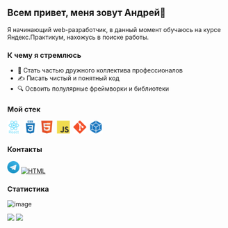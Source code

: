 ## Всем привет, меня зовут Андрей👋

Я начинающий web-разработчик, в данный момент обучаюсь на курсе Яндекс.Практикум, нахожусь в поиске работы.

### К чему я стремлюсь

- 🤝 Cтать частью дружного коллектива профессионалов
- ✍️ Писать чистый и понятный код
- 🔍 Освоить полулярные фреймворки и библиотеки

### Мой стек

<p>
  <img src="https://github.com/devicons/devicon/blob/master/icons/react/react-original-wordmark.svg" title="React" alt="React" width="30" height="30"/>&nbsp;
  <img src="https://github.com/devicons/devicon/blob/master/icons/css3/css3-plain-wordmark.svg"  title="CSS3" alt="CSS" width="30" height="30"/>&nbsp;
  <img src="https://github.com/devicons/devicon/blob/master/icons/html5/html5-original.svg" title="HTML5" alt="HTML" width="30" height="30"/>&nbsp;
  <img src="https://github.com/devicons/devicon/blob/master/icons/javascript/javascript-original.svg" title="JavaScript" alt="JavaScript" width="30" height="30"/>&nbsp;
  <img src="https://github.com/devicons/devicon/blob/master/icons/git/git-original.svg" title="Git" alt="Git" width="30" height="30"/>&nbsp;
  <img src="https://github.com/devicons/devicon/blob/master/icons/webpack/webpack-plain.svg" title="Webpack" alt="Webpack" width="30" height="30"/>
</p>

### Контакты

<p>
<a href="https://t.me/andrey_salnikov"><img src="https://raw.githubusercontent.com/github/explore/80688e429a7d4ef2fca1e82350fe8e3517d3494d/topics/telegram/telegram.png" alt="HTML" height="28"></a>
<a href="mailto:ans762@mail.ru"><img src="https://pngicon.ru/file/uploads/znachok-jelektronnoj-pochty.png" alt="HTML" height="30"></a>
</p>

### Статистика
![image](https://www.codewars.com/users/AndreiSalnikov/badges/large)

<div>
<picture >
<source 
         height="150" 
        srcset="https://github-readme-stats.vercel.app/api?username=AndreiSalnikov&show_icons=true&locale=ru&custom_title=%D0%A1%D1%82%D0%B0%D1%82%D0%B8%D1%81%D1%82%D0%B8%D0%BA%D0%B0%20Github%20%D0%BF%D0%BE%D0%BB%D1%8C%D0%B7%D0%BE%D0%B2%D0%B0%D1%82%D0%B5%D0%BB%D1%8F%20%D0%90%D0%BD%D0%B4%D1%80%D0%B5%D0%B9&&hide=stars&theme=dracula"
  media="(prefers-color-scheme: dark)"
/>
  <source 
        height="150" 
        srcset="https://github-readme-stats.vercel.app/api?username=AndreiSalnikov&show_icons=true&locale=ru&custom_title=%D0%A1%D1%82%D0%B0%D1%82%D0%B8%D1%81%D1%82%D0%B8%D0%BA%D0%B0%20Github%20%D0%BF%D0%BE%D0%BB%D1%8C%D0%B7%D0%BE%D0%B2%D0%B0%D1%82%D0%B5%D0%BB%D1%8F%20%D0%90%D0%BD%D0%B4%D1%80%D0%B5%D0%B9&&hide=stars"
  media="(prefers-color-scheme: light), (prefers-color-scheme: no-preference)"
/>
<img src="https://github-readme-stats.vercel.app/api?username=AndreiSalnikov&hide=stars&show_icons=true" />
</picture>
<picture>
<source 
         height="150"
        srcset="https://github-readme-stats.vercel.app/api/top-langs/?username=AndreiSalnikov&layout=compact&locale=ru&card_width=320&theme=dracula"
  media="(prefers-color-scheme: dark)"
/>
  <source 
        height="150" 
        srcset="https://github-readme-stats.vercel.app/api/top-langs/?username=AndreiSalnikov&layout=compact&locale=ru&card_width=320"
  media="(prefers-color-scheme: light), (prefers-color-scheme: no-preference)"
/>
<img src="https://github-readme-stats.vercel.app/api/top-langs/?username=AndreiSalnikov&layout=compact" />
</picture>
</div>
